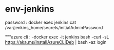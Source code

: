 # env-jenkins

password :
docker exec jenkins cat /var/jenkins_home/secrets/initialAdminPassword

"""azure cli :
-docker exec -it jenkins bash
-curl -sL https://aka.ms/InstallAzureCLIDeb | bash
-az login
